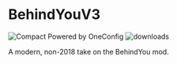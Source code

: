 # BehindYouV3

![Compact Powered by OneConfig](https://polyfrost.org/img/compact_vector.svg)
<a href="https://github.com/Polyfrost/BehindYouV3/releases" target="_blank"></a>
<img alt="downloads" src="https://img.shields.io/github/downloads/Polyfrost/BehindYouV3/total?color=F5C400&style=for-the-badge" />

A modern, non-2018 take on the BehindYou mod.

